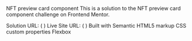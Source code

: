NFT preview card component
This is a solution to the NFT preview card component challenge on Frontend Mentor.

Solution URL: ( )
Live Site URL: ( )
Built with
Semantic HTML5 markup
CSS custom properties
Flexbox
